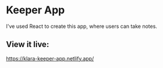 
# Keeper App
I've used React to create this app, where users can take notes.
## View it live:
https://klara-keeper-app.netlify.app/
